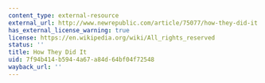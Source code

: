 ```yaml
---
content_type: external-resource
external_url: http://www.newrepublic.com/article/75077/how-they-did-it
has_external_license_warning: true
license: https://en.wikipedia.org/wiki/All_rights_reserved
status: ''
title: How They Did It
uid: 7f94b414-b594-4a67-a84d-64bf04f72548
wayback_url: ''
---
```

